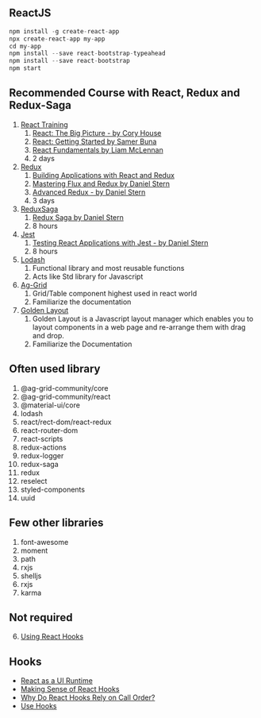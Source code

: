 ## ReactJS

```Javascript 
npm install -g create-react-app
npx create-react-app my-app
cd my-app
npm install --save react-bootstrap-typeahead
npm install --save react-bootstrap
npm start
```

## Recommended Course with React, Redux and Redux-Saga
1. [React Training](https://reactjs.org/)
   1. [React: The Big Picture - by Cory House](https://app.pluralsight.com/library/courses/react-big-picture/table-of-contents)
   2. [React: Getting Started by Samer Buna](https://app.pluralsight.com/library/courses/react-js-getting-started/table-of-contents)
   3. [React Fundamentals by Liam McLennan](https://app.pluralsight.com/library/courses/react-fundamentals-update/table-of-contents)
   4. 2 days
2. [Redux](https://redux.js.org/introduction/getting-started)
   1. [Building Applications with React and Redux](https://app.pluralsight.com/library/courses/react-redux-react-router-es6)
   2. [Mastering Flux and Redux by Daniel Stern](https://app.pluralsight.com/library/courses/flux-redux-mastering/table-of-contents)
   3. [Advanced Redux - by Daniel Stern](https://app.pluralsight.com/library/courses/advanced-redux/table-of-contents)
   4. 3 days
3. [ReduxSaga](https://redux-saga.js.org/docs/api)
   1. [Redux Saga by Daniel Stern](https://app.pluralsight.com/library/courses/redux-saga/table-of-contents)
   2. 8 hours
4. [Jest](https://jestjs.io/docs/tutorial-react)
   1. [Testing React Applications with Jest  - by Daniel Stern](https://app.pluralsight.com/library/courses/testing-react-applications-jest/table-of-contents)
   2. 8 hours
5. [Lodash](https://lodash.com/)
   1. Functional library and most reusable functions
   2. Acts like Std library for Javascript
6. [Ag-Grid](https://www.ag-grid.com/react-data-grid/)
   1. Grid/Table component highest used in react world
   2. Familiarize the documentation
7. [Golden Layout](http://golden-layout.com/tutorials/getting-started.html)
   1. Golden Layout is a Javascript layout manager which enables you to layout components in a web page and re-arrange them with drag and drop.
   2. Familiarize the Documentation

## Often used library

1. @ag-grid-community/core
1. @ag-grid-community/react
1. @material-ui/core
1. lodash
1. react/rect-dom/react-redux
1. react-router-dom
1. react-scripts
1. redux-actions
1. redux-logger
1. redux-saga
1. redux
1. reselect
1. styled-components
1. uuid


## Few other libraries
1. font-awesome
1. moment
1. path
1. rxjs
1. shelljs
1. rxjs
1. karma

## Not required
6. [Using React Hooks](https://app.pluralsight.com/library/courses/using-react-hooks/table-of-contents)

## Hooks
* [React as a UI Runtime](https://overreacted.io/react-as-a-ui-runtime/)
* [Making Sense of React Hooks](https://medium.com/@dan_abramov/making-sense-of-react-hooks-fdbde8803889)
* [Why Do React Hooks Rely on Call Order?](https://overreacted.io/why-do-hooks-rely-on-call-order/#flaw-7-cant-pass-values-between-hooks)
* [Use Hooks](https://usehooks.com/)